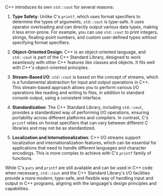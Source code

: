 C++ introduces its own `std::cout` for several reasons:

1. **Type Safety**: Unlike C's `printf`, which uses format specifiers to determine the types of arguments, `std::cout` is type-safe. It uses operator overloading and can directly output various data types, making it less error-prone. For example, you can use `std::cout` to print integers, strings, floating-point numbers, and custom user-defined types without specifying format specifiers.

2. **Object-Oriented Design**: C++ is an object-oriented language, and `std::cout` is part of the C++ Standard Library, designed to work seamlessly with other C++ features like classes and objects. It fits well with C++'s object-oriented principles.

3. **Stream-Based I/O**: `std::cout` is based on the concept of streams, which is a fundamental abstraction for input and output operations in C++. This stream-based approach allows you to perform various I/O operations like reading and writing to files, in addition to standard console output, using a consistent interface.

4. **Standardization**: The C++ Standard Library, including `std::cout`, provides a standardized way of performing I/O operations, ensuring portability across different platforms and compilers. In contrast, C's `printf` relies on format specifiers that can vary between different C libraries and may not be as standardized.

5. **Localization and Internationalization**: C++ I/O streams support localization and internationalization features, which can be essential for applications that need to handle different languages and character encodings. This is more complex to achieve with C's `printf` family of functions.

While C's `puts` and `printf` are still available and can be used in C++ code when necessary, `std::cout` and the C++ Standard Library's I/O facilities provide a more modern, type-safe, and flexible way of handling input and output in C++ programs, aligning with the language's design principles and capabilities.